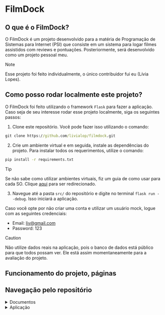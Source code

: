 # FilmDock

## O que é o FilmDock?
O FilmDock é um projeto desenvolvido para a matéria de Programação de Sistemas para Internet (PSI) que consiste em um sistema para logar filmes assistidos com reviews e pontuações. Posteriormente, será desenvolvido como um projeto pessoal meu.

> [!NOTE]
> Esse projeto foi feito individualmente, o único contribuidor fui eu (Lívia Lopes).

## Como posso rodar localmente este projeto?
O FilmDock foi feito utilizando o framework ```Flask``` para fazer a aplicação. Caso seja de seu interesse rodar esse projeto localmente, siga os seguintes passos:
1. Clone este repositório. Você pode fazer isso utilizando o comando:
```cmd
git clone https://github.com/livialop/filmdock.git
```

2. Crie um ambiente virtual e em seguida, instale as dependências do projeto. Para instalar todos os requerimentos, utilize o comando:
```cmd
pip install -r requirements.txt
```
> [!TIP]
> Se não sabe como utilizar ambientes virtuais, fiz um guia de como usar para cada SO. Clique [aqui](https://github.com/livialop/Banquinho/blob/0392a9d2e27a8a821bd22dfddabd6ea8285e1d6e/wikis/ambientesvirtuais.md) para ser redirecionado.

3. Navegue até a pasta ```src/``` do repositório e digite no terminal ```flask run --debug```. Isso iniciará a aplicação.

Caso você opte por não criar uma conta e utilizar um usuário mock, logue com as seguintes credenciais:
* Email: liv@gmail.com
* Password: 123

> [!CAUTION]
> Não utilize dados reais na aplicação, pois o banco de dados está público para que todos possam ver. Ele está assim momentaneamente para a avaliação do projeto.

## Funcionamento do projeto, páginas


## Navegação pelo repositório
<details>
  <summary>Documentos</summary>
    <ul>
        <li><a href='docs/requisitos.md'>Requisitos Funcionais</a></li>
        <li><a href='docs/orgsemanal.md'>Organização Semanal</a></li>
        <li><a href='docs/encaminhamentos.md'>Encaminhamentos</a></li>
    </ul>
</details>  
  
<details>
  <summary>Aplicação</summary>
    <ul>
        <li><a href='src/app.py'>Código main da aplicação</a></li>
        <li><a href='src/insert.py'>Insert no banco de dados</a></li>
        <li><a href='src/schema.sql'>Schema</a></li>
        <li><a href='src/templates/'>Templates</a></li>
    </ul>
</details>

